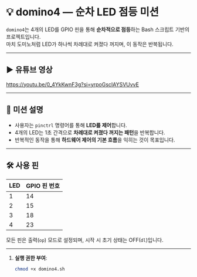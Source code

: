 
# 💡 domino4 — 순차 LED 점등 미션

`domino4`는 4개의 LED를 GPIO 핀을 통해 **순차적으로 점등**하는 Bash 스크립트 기반의 프로젝트입니다.  
마치 도미노처럼 LED가 하나씩 차례대로 켜졌다 꺼지며, 이 동작은 반복됩니다.

---
## ▶ 유튜브 영상
https://youtu.be/0_4YkKwnF3g?si=yrpoGscIAYSVUvvE


---

## 🎯 미션 설명

- 사용자는 `pinctrl` 명령어를 통해 **LED를 제어**합니다.
- 4개의 LED는 1초 간격으로 **차례대로 켜졌다 꺼지는 패턴**을 반복합니다.
- 반복적인 동작을 통해 **하드웨어 제어의 기본 흐름**을 익히는 것이 목표입니다.

---

## 🛠 사용 핀

| LED | GPIO 핀 번호 |
|-----|--------------|
|  1  |     14       |
|  2  |     15       |
|  3  |     18       |
|  4  |     23       |

모든 핀은 출력(`op`) 모드로 설정되며, 시작 시 초기 상태는 OFF(`dl`)입니다.

---



1. **실행 권한 부여**:
   ```bash
   chmod +x domino4.sh
